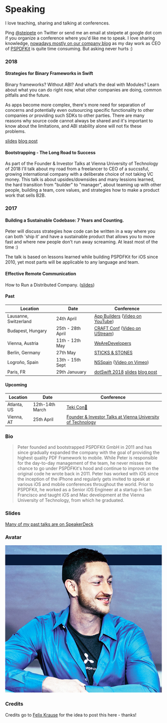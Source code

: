 # Speaking
I love teaching, sharing and talking at conferences.

Ping [@steipete](https://twitter.com/steipete) on Twitter or send me an email at steipete at google dot com if you organize a conference where you'd like me to speak. I love sharing knowledge, [nowadays mostly on our company blog](https://pspdfkit.com/blog/all/) as my day work as CEO of [PSPDFKit](https://pspdfkit.com) is quite time consuming. But asking never hurts :)

### 2018

#### Strategies for Binary Frameworks in Swift

Binary frameworks? Without ABI? And what’s the deal with Modules? Learn about what you can do right now, what other companies are doing, common pitfalls and the future. 

As apps become more complex, there's more need for separation of concerns and potentially even outsourcing specific functionality to other companies _or_ providing such SDKs to other parties. There are many reasons why source code cannot always be shared and it's important to know about the limitations, and ABI stability alone will not fix these problems.

[slides](https://speakerdeck.com/steipete/binary-frameworks-in-swift) [blog post](https://pspdfkit.com/blog/2018/binary-frameworks-swift/)

#### Bootstrapping - The Long Road to Success

As part of the Founder & Investor Talks at Vienna University of Technology of 2018 I'll talk about my road from a freelancer to CEO of a succssful, growing international company with a deliberate choice of not taking VC money. This talk is about upsides/downsides and many lessions learned, the hard transition from "builder" to "manager", about teaming up with other people, building a team, core values, and strategies how to make a product work that sells B2B.

### 2017

#### Building a Sustainable Codebase: 7 Years and Counting.

Peter will discuss strategies how code can be written in a way where you can both 'ship it' and have a sustainable product that allows you to move fast and where new people don't run away screaming. At least most of the time :)

The talk is based on lessons learned while building PSPDFKit for iOS since 2010, yet most parts will be applicable to any language and team.

#### Effective Remote Communication

How to Run a Distributed Company. ([slides](https://speakerdeck.com/steipete/effective-remote-communication-how-to-run-a-distributed-company))

#### Past

Location | Date | Conference
---------|------|------------
Lausanne, Switzerland | 24th April | [App Builders](https://www.appbuilders.ch/) ([Video on YouTube](https://youtu.be/AxF2NuDKxdY))
Budapest, Hungary | 25th - 28th April | [CRAFT Conf](https://craft-conf.com/) ([Video on UStream](http://www.ustream.tv/recorded/102891080))
Vienna, Austria | 11th - 12th May | [WeAreDevelopers](http://www.wearedevelopers.org/)
Berlin, Germany | 27th May | [STICKS & STONES](http://www.sticks-and-stones.com/)
Logroño, Spain | 13th - 15th Sept | [NSSpain](http://www.nsspain.com/) ([Video on Vimeo](https://vimeo.com/235530912))
Paris, FR | 29th Januuary |  [dotSwift 2018](https://www.dotswift.io/) [slides](https://speakerdeck.com/steipete/binary-frameworks-in-swift) [blog post](https://pspdfkit.com/blog/2018/binary-frameworks-swift/)

#### Upcoming

Location | Date | Conference
---------|------|------------
Atlanta, US | 12th-14th March |  [Teki Con🍍](https://teki-con.com/)
Vienna, AT | 25th April | [Founder & Investor Talks at Vienna University of Technology](https://i2c.ec.tuwien.ac.at/home/events-1/founder-investor-talk-series/)

### Bio

>Peter founded and bootstrapped PSPDFKit GmbH in 2011 and has since gradually expanded the company with the goal of providing the highest quality PDF Framework to mobile. While Peter is responsible for the day-to-day management of the team, he never misses the chance to go under PSPDFKit's hood and continue to improve on the original code he wrote back in 2011.
>Peter has worked with iOS since the inception of the iPhone and regularly gets invited to speak at various iOS and mobile conferences throughout the world. Prior to PSPDFKit, he worked as a Senior iOS Engineer at a startup in San Francisco and taught iOS and Mac development at the Vienna University of Technology, from which he graduated.

### Slides

[Many of my past talks are on SpeakerDeck](https://speakerdeck.com/steipete)

### Avatar

![My avatar image is in this repo.](https://github.com/steipete/speaking/blob/master/steipete-avatar-2016%2B.jpg)

### Credits

Credits go to [Felix Krause](https://github.com/krausefx/speaking) for the idea to post this here - thanks!
